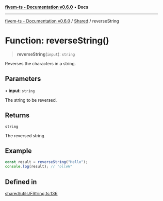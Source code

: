 [**fivem-ts - Documentation v0.6.0**](../../../README.md) • **Docs**

***

[fivem-ts - Documentation v0.6.0](../../../README.md) / [Shared](../README.md) / reverseString

# Function: reverseString()

> **reverseString**(`input`): `string`

Reverses the characters in a string.

## Parameters

• **input**: `string`

The string to be reversed.

## Returns

`string`

The reversed string.

## Example

```ts
const result = reverseString("Hello");
console.log(result); // "olleH"
```

## Defined in

[shared/utils/FString.ts:136](https://github.com/Purpose-Dev/fivem-ts/blob/main/src/shared/utils/FString.ts#L136)
